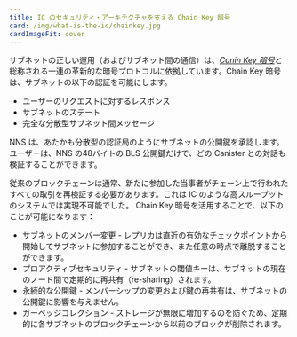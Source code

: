 ```yaml
---
title: IC のセキュリティ・アーキテクチャを支える Chain Key 暗号
card: /img/what-is-the-ic/chainkey.jpg
cardImageFit: cover
---
```

サブネットの正しい運用（およびサブネット間の通信）は、[*Canin Key 暗号*](/how-it-works/chain-key-technology/)と総称される一連の革新的な暗号プロトコルに依拠しています。Chain Key 暗号は、サブネットの以下の認証を可能にします。

* ユーザーのリクエストに対するレスポンス
* サブネットのステート
* 完全な分散型サブネット間メッセージ

NNS は、あたかも分散型の認証局のようにサブネットの公開鍵を承認します。ユーザーは、NNS の48バイトの BLS 公開鍵だけで、どの Canister との対話も検証することができます。

従来のブロックチェーンは通常、新たに参加した当事者がチェーン上で行われたすべての取引を再検証する必要があります。これは IC のような高スループットのシステムでは実現不可能でした。
Chain Key 暗号を活用することで、以下のことが可能になります：

* サブネットのメンバー変更 - レプリカは直近の有効なチェックポイントから開始してサブネットに参加することができ、また任意の時点で離脱することができます。
* プロアクティブセキュリティ - サブネットの閾値キーは、サブネットの現在のノード間で定期的に再共有（re-sharing）されます。
* 永続的な公開鍵 - メンバーシップの変更および鍵の再共有は、サブネットの公開鍵に影響を与えません。
* ガーベッジコレクション - ストレージが無限に増加するのを防ぐため、定期的に各サブネットのブロックチェーンから以前のブロックが削除されます。

<!--
---
title: Chain-key cryptography underpins the IC's security architecture
card: /img/what-is-the-ic/chainkey.jpg
cardImageFit: cover
---

The correct operation of subnets (and inter-subnet communication) relies on a suite of novel cryptographic protocols, collectively referred to as [*chain-key cryptography*](/how-it-works/chain-key-technology/). Chain-key cryptography makes it possible for subnets to authenticate
* responses to user requests,
* the subnet state, and
* inter-subnet messages
in a completely decentralized way.

The NNS endorses the public keys of subnets, much like a decentralized certification authority. Users only need the 48-byte BLS public key of the NNS to validate the interaction with any canister. Traditional blockchains typically require newly joined parties to redo all transactions ever performed on the chain, which is not feasible in a high-throughput system like the IC. 

The IC uses chain-key cryptography to provide:
* Subnet membership changes – A replica can join a subnet, by starting from the most recent valid checkpoint, or leave at any point in time.
* Proactive security – Threshold keys of the subnet are periodically reshared between the current nodes of the subnet.
* Permanent public keys – Membership changes and key resharing do not affect the public key of any subnet.
* Garbage collection – Periodically, previous blocks are pruned from each subnet blockchain to prevent storage from growing infinitely.

-->